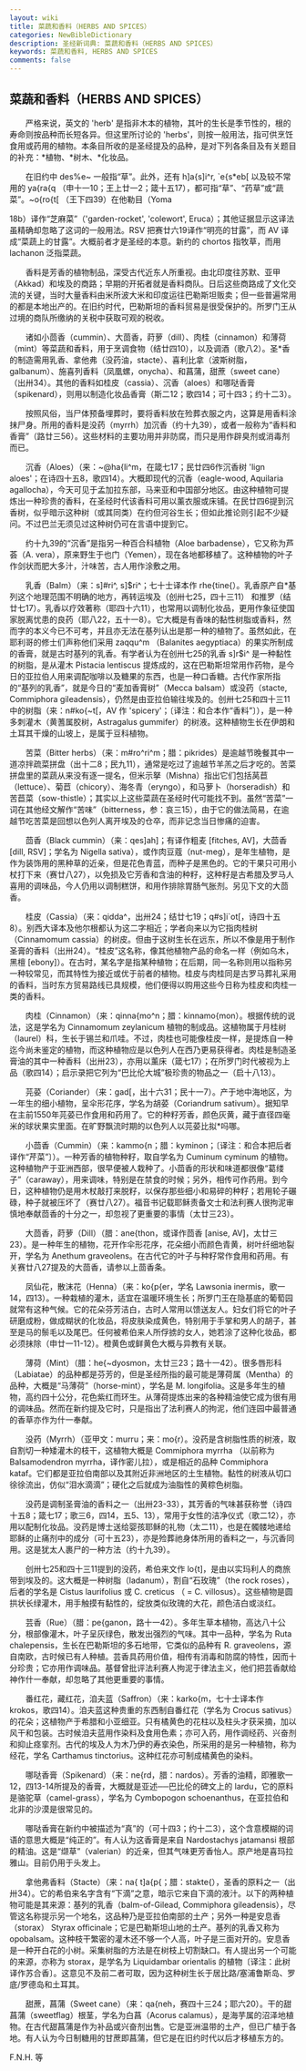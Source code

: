 ```yaml
---
layout: wiki
title: 菜蔬和香料（HERBS AND SPICES）
categories: NewBibleDictionary
description: 圣经新词典: 菜蔬和香料（HERBS AND SPICES）
keywords: 菜蔬和香料, HERBS AND SPICES
comments: false
---
```


## 菜蔬和香料（HERBS AND SPICES）

　　严格来说，英文的 'herb' 是指非木本的植物，其叶的生长是季节性的，根的寿命则按品种而长短各异。但这里所讨论的 'herbs'，则按一般用法，指可供烹饪食用或药用的植物。本条目所收的是圣经提及的品种，是对下列各条目及有关题目的补充：*植物、*树木、*化妆品。

　　在旧约中 des%e~ 一般指“草”。此外，还有 h]a{s]i^r, `e{s*eb[ 以及较不常用的 ya{ra{q （申十一10；王上廿一2；箴十五17），都可指“草”、“药草”或“蔬菜”。~o{ro{t[ （王下四39）在他勒目（Yoma

18b）译作“芝麻菜”（'garden-rocket', 'colewort', Eruca）；其他证据显示这译法虽精确却忽略了这词的一般用法。RSV 把赛廿六19译作“明亮的甘露”，而 AV 译成“菜蔬上的甘露”。大概前者才是圣经的本意。新约的 chortos 指牧草，而用 lachanon 泛指菜蔬。

　　香料是芳香的植物制品，深受古代近东人所重视。由北印度往苏默、亚甲（Akkad）和埃及的商路；早期的开拓者就是香料商队。日后这些商路成了文化交流的关键，当时大量香料由米所波大米和印度运往巴勒斯坦贩卖；但一些普遍常用的都是本地出产的。在旧约时代，巴勒斯坦的香料贸易是很受保护的。所罗门王从过境的商队所缴纳的关税中获取可观的税收。

　　诸如小茴香（cummin）、大茴香，莳萝（dill）、肉桂（cinnamon）和薄荷（mint）等菜蔬和香料，用于烹调食物（结廿四10），以及调酒（歌八2）。圣*香的制造需用乳香、拿他弗（没药油，stacte）、喜利比拿（波斯树脂，galbanum）、施喜列香料（凤凰螺，onycha）、和菖蒲，甜蔗（sweet cane）（出卅34）。其他的香料如桂皮（cassia）、沉香（aloes）和哪哒香膏（spikenard），则用以制造化妆品香膏（斯二12；歌四14；可十四3；约十二3）。

　　按照风俗，当尸体预备埋葬时，要将香料放在殓葬衣服之内，这算是用香料涂抹尸身。所用的香料是没药（myrrh）加沉香（约十九39），或者一般称为“香料和香膏”（路廿三56）。这些材料的主要功用并非防腐，而只是用作辟臭剂或消毒剂而已。

　　沉香（Aloes）（来：~@ha{li^m，在箴七17；民廿四6作沉香树 'lign aloes'；在诗四十五8，歌四14）。大概即现代的沉香（eagle-wood, Aquilaria agallocha），今天可见于孟加拉东部，马来亚和中国部分地区。由这种植物可提炼出一种珍贵的香料，在圣经时代该香料可用以薰衣服或床铺。在民廿四6提到沉香树，似乎暗示这种树（或其同类）在约但河谷生长；但如此推论则引起不少疑问。不过巴兰无须见过这种树仍可在言语中提到它。

　　约十九39的“沉香”是指另一种百合科植物（Aloe barbadense），它又称为芦荟（A. vera），原来野生于也门（Yemen），现在各地都移植了。这种植物的叶子作剑状而肥大多汁，汁味苦，古人用作涂敷之用。

　　乳香（Balm）（来：s]#ri^, s]$ri^；七十士译本作 rhe{tine{）。乳香原产自*基列这个地理范围不明确的地方，再转运埃及（创卅七25，四十三11） 和推罗（结廿七17）。乳香以疗效著称（耶四十六11），也常用以调制化妆品，更用作象征使国家脱离忧患的良药（耶八22，五十一8）。它大概是有香味的黏性树脂或香料，然而字的本义今已不可考，并且亦无法在基列认出是那一种的植物了。虽然如此，在耶利哥的修士们声称他们采用 zaqqu^m （Balanites aegyptiaca）的果实所制成的香膏，就是古时基列的乳香。有学者认为在创卅七25的乳香 s]r$i^ 是一种黏性的树脂，是从灌木 Pistacia lentiscus 提炼成的，这在巴勒斯坦常用作药物，是今日的亚拉伯人用来调配咖啡以及糖果的东西，也是一种口香糖。古代作家所指的“基列的乳香”，就是今日的“麦加香膏树”（Mecca balsam）或没药（stacte, Commiphora gileadensis），仍然是由亚拉伯输往埃及的。创卅七25和四十三11中的树脂（来：n#ko{~t[，AV 作 'spicery'；〔译注：和合本作“香料”〕），是一种多刺灌木（黄蓍属胶树，Astragalus gummifer）的树液。这种植物生长在伊朗和土耳其干燥的山坡上，是属于豆科植物。

　　苦菜（Bitter herbs）（来：m#ro^ri^m；腊：pikrides）是逾越节晚餐其中一道凉拌疏菜拼盘（出十二8；民九11），通常是吃过了逾越节羊羔之后才吃的。苦菜拼盘里的菜蔬从来没有逐一提名，但米示拏（Mishna）指出它们包括莴苣（lettuce）、菊苣（chicory）、海冬青（eryngo），和马萝卜（horseradish）和苦苣菜（sow-thistle）；其实以上这些菜蔬在圣经时代可能找不到。虽然“苦菜”一词在其他经文解作“苦味”（bitterness，参：哀三15），由于它的做法简易，在逾越节吃苦菜是回想以色列人离开埃及的仓卒，而非记念当日惨痛的迫害。

　　茴香（Black cummin）（来：qes]ah]；有译作粗麦 [fitches, AV]，大茴香 [dill, RSV]；学名为 Nigella sativa），或作肉豆蔻（nut-meg），是年生植物，是作为装饰用的黑种草的近亲，但是花色青蓝，而种子是黑色的。它的干果只可用小杖打下来（赛廿八27），以免损及它芳香和含油的种籽，这种籽是古希腊及罗马人喜用的调味品，今人仍用以调制糕饼，和用作排除胃肠气胀剂。另见下文的大茴香。

　　桂皮（Cassia）（来：qidda^，出卅24；结廿七19；q#s]i`ot[，诗四十五8）。别西大译本及他尔根都认为这二字相近；学者向来以为它指肉桂树（Cinnamomum cassia）的树皮。但由于这树生长在远东，所以不像是用于制作圣膏的香料（出卅24）。“桂皮”这名称，像其他植物产品的命名一样（例如乌木，黑檀 [ebony]）。在古时，某名字是指某种植物；在后期，同一名称则用以指称另一种较常见，而其特性为接近或优于前者的植物。桂皮与肉桂同是古罗马葬礼采用的香料，当时东方贸易路线已具规模，他们便得以购用这些今日称为桂皮和肉桂一类的香料。

　　肉桂（Cinnamon）（来：qinna{mo^n；腊：kinnamo{mon）。根据传统的说法，这是学名为 Cinnamomum zeylanicum 植物的制成品。这植物属于月桂树（laurel）科，生长于锡兰和爪哇。不过，肉桂也可能像桂皮一样，是提炼自一种迄今尚未鉴定的植物，而这种植物应是以色列人在西乃更易获得者。肉桂是制造圣膏油的其中一种香料（出卅23），亦用以薰床（箴七17）；在所罗门时代被视为上品（歌四14）；启示录把它列为“巴比伦大城”极珍贵的物品之一（启十八13）。

　　芫荽（Coriander）（来：gad[，出十六31；民十一7）。产于地中海地区，为一年生的细小植物，呈伞形花序，学名为胡荽（Coriandrum sativum）。据知早在主前1550年芫荽已作食用和药用了。它的种籽芳香，颜色灰黄，藏于直径四毫米的球状果实里面。在旷野飘流时期的以色列人以芫荽比拟*吗哪。

　　小茴香（Cummin）（来：kammo{n；腊：kyminon；〔译注：和合本把后者译作“芹菜”〕）。一种芳香的植物种籽，取自学名为 Cuminum cyminum 的植物。这种植物产于亚洲西部，很早便被人栽种了。小茴香的形状和味道都很像“葛缕子”（caraway），用来调味，特别是在禁食的时候；另外，相传可作药用。到今日，这种植物仍是用木杖敲打来脱籽，以保存那些细小和易碎的种籽；若用轮子碾碌，种子就被压坏了（赛廿八27）。福音书记载耶稣责备文士和法利赛人很拘泥审慎地奉献茴香的十分之一，却忽视了更重要的事情（太廿三23）。

　　大茴香，莳萝（Dill）（腊：ane{thon，或译作茴香 [anise, AV]，太廿三23）。是一种年生的植物，花开作伞形花序，花朵细小而颜色青黄，树叶纤细地裂开，学名为 Anethum graveolens。在古代它的叶子与种籽常作食用和药用。有关赛廿八27提及的大茴香，请参以上茴香条。

　　凤仙花，散沫花（Henna）（来：ko{p{er，学名 Lawsonia inermis，歌一14，四13）。一种栽植的灌木，适宜在温暖环境生长；所罗门王在隐基底的葡萄园就常有这种气候。它的花朵芬芳洁白，古时人常用以馈送友人。妇女们将它的叶子研磨成粉，做成糊状的化妆品，将皮肤染成黄色，特别用于手掌和男人的胡子，甚至是马的鬃毛以及尾巴。任何被希伯来人所俘掳的女人，她若涂了这种化妆品，都必须抹除（申廿一11-12）。橙黄色或鲜黄色大概与异教有关联。

　　薄荷（Mint）（腊：he{~dyosmon，太廿三23；路十一42）。很多唇形科（Labiatae）的品种都是芬芳的，但是圣经所指的最可能是薄荷属（Mentha）的品种，大概是“马薄荷”（horse-mint），学名是 M. longifolia。这是多年生的植物，高约四十公分，花色紫红而环生。从薄荷提炼出来的各种精油使它成为很有用的调味品。然而在新约提及它时，只是指出了法利赛人的拘泥，他们连园中最普通的香草亦作为什一奉献。

　　没药（Myrrh）（亚甲文：murru；来：mo{r）。没药是含树脂性质的树液，取自割切一种矮灌木的枝干，这植物大概是 Commiphora myrrha （以前称为 Balsamodendron myrrha，译作密儿拉），或是相近的品种 Commiphora kataf。它们都是亚拉伯南部以及其附近非洲地区的土生植物。黏性的树液从切口徐徐流出，仿似“泪水滴滴”；硬化之后就成为油脂性的黄粽色树脂。

　　没药是调制圣膏油的香料之一（出卅23-33），其芳香的气味甚获称誉（诗四十五8；箴七17；歌三6，四14，五5、13），常用于女性的洁净仪式（歌二12），亦用以配制化妆品。没药是博士送给婴孩耶稣的礼物（太二11），也是在髑髅地递给耶稣的止痛剂中的成分（可十五23），亦是殓葬祂身体所用的香料之一，与沉香同用。这是犹太人裹尸的一种方法（约十九39）。

　　创卅七25和四十三11提到的没药，希伯来文作 lo{t]，是由以实玛利人的商旅带到埃及的。这大概是一种树脂（ladanum），割自“石玫瑰”（the rock roses），后者的学名是 Cistus laurifolius 或 C. creticus （ = C. villosus）。这些植物是圆拱状长绿灌木，用手触摸有黏性的，绽放类似玫瑰的大花，颜色洁白或淡红。

　　芸香（Rue）（腊：pe{ganon，路十一42）。多年生草本植物，高达八十公分，根部像灌木，叶子呈灰绿色，散发出强烈的气味。其中一品种，学名为 Ruta chalepensis，生长在巴勒斯坦的多石地带，它类似的品种有 R. graveolens，源自南欧，古时候已有人种植。芸香具药用价值，相传有消毒和防腐的特性，因而十分珍贵；它亦用作调味品。基督曾批评法利赛人拘泥于律法主义，他们把芸香献给神作什一奉献，却忽略了其他更重要的事情。

　　番红花，藏红花，洎夫蓝（Saffron）（来：karko{m，七十士译本作 krokos，歌四14）。洎夫蓝这种贵重的东西制自番红花（学名为 Crocus sativus）的花朵；这植物产于希腊和小亚细亚。只有橘黄色的花柱以及柱头才获采摘，加以风干和包装。古时候洎夫蓝用作染料及食用色素；亦可入药，用作调经药、兴奋剂和抑止痉挛剂。古代的埃及人为木乃伊的寿衣染色，所采用的是另一种植物，称为经花，学名 Carthamus tinctorius。这种红花亦可制成橘黄色的染料。

　　哪哒香膏（Spikenard）（来：ne{rd，腊：nardos）。芳香的油精，即雅歌一12，四13-14所提及的香膏，大概就是亚述──巴比伦的碑文上的 lardu，它的原料是骆驼草（camel-grass），学名为 Cymbopogon schoenanthus，在亚拉伯和北非的沙漠是很常见的。

　　哪哒香膏在新约中被描述为“真”的（可十四3；约十二3），这个含意模糊的词语的意思大概是“纯正的”。有人认为这香膏是来自 Nardostachys jatamansi 根部的精油。这是“缬草”（valerian）的近亲，但其气味更芳香怡人。原产地是喜玛拉雅山。目前仍用于头发上。

　　拿他弗香料（Stacte）（来：na{ t]a{p{；腊：stakte{），圣香的原料之一（出卅34）。它的希伯来名字含有“下滴”之意，暗示它来自下滴的液汁。以下的两种植物可能是其来源：基列的乳香（balm-of-Gilead, Commiphora gileadensis），尽管这名称提示另一个地名，这品种乃是亚拉伯南部的土产；另外一种是安息香（storax） Styrax officinale；它是巴勒斯坦山地的土产。基列的乳香又称为 opobalsam。这种枝干繁密的灌木还不够一个人高，叶子是三面对开的。安息香是一种开白花的小树。采集树脂的方法是在树枝上切割缺口。有人提出另一个可能的来源，亦称为 storax，是学名为 Liquidambar orientalis 的植物〔译注：此树译作苏合香〕。这意见不及前二者可取，因为这种树生长于居比路/塞浦鲁斯岛、罗底/罗德岛和土耳其。

　　甜蔗，菖蒲（Sweet cane）（来：qa{neh，赛四十三24；耶六20）。干的甜菖蒲（sweetflag）根茎，学名为白菖（Acorus calamus），是海芋属的沼泽地植物。在古代甜菖蒲是作为补品或兴奋剂出售。它是亚洲温带的土产，但已广植于各地。有人认为今日制糖用的甘蔗即菖蒲，但它是在旧约时代以后才移植东方的。

F.N.H. 等








